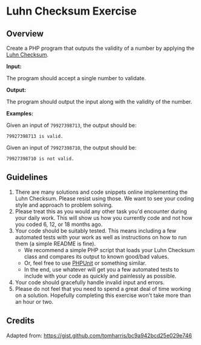 # Luhn Checksum Exercise

## Overview

Create a PHP program that outputs the validity of a number by applying the [Luhn Checksum](http://en.wikipedia.org/wiki/Luhn_algorithm).

**Input:**

The program should accept a single number to validate.
 
**Output:**

The program should output the input along with the validity of the number.
 
**Examples:**

Given an input of `79927398713`, the output should be:

```
79927398713 is valid.
```
 
Given an input of `79927398710`, the output should be:

```
79927398710 is not valid.
```

## Guidelines
1. There are many solutions and code snippets online implementing the Luhn Checksum. Please resist using those. We want to see your coding style and approach to problem solving.
1. Please treat this as you would any other task you'd encounter during your daily work. This will show us how you currently code and not how you coded 6, 12, or 18 months ago.
1. Your code should be suitably tested. This means including a few automated tests with your work as well as instructions on how to run them (a simple README is fine).
    - We recommend a simple PHP script that loads your Luhn Checksum class and compares its output to known good/bad values.
    - Or, feel free to use [PHPUnit](https://phpunit.de) or something similar.
    - In the end, use whatever will get you a few automated tests to include with your code as quickly and painlessly as possible.
1. Your code should gracefully handle invalid input and errors.
1. Please do not feel that you need to spend a great deal of time working on a solution. Hopefully completing this exercise won't take more than an hour or two.


## Credits

Adapted from: https://gist.github.com/tomharris/bc9a942bcd25e029e746
